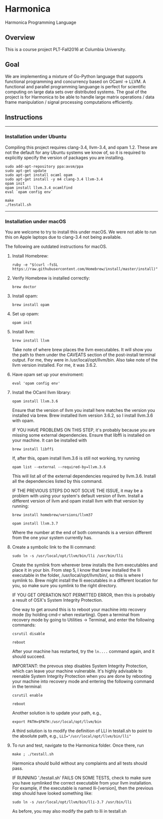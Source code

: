 # Harmonica
Harmonica Programming Language

## Overview 
This is a course project PLT-Fall2016 at Columbia University.

## Goal
We are implementing a mixture of Go-Python language that supports functional programming and concurrency based on OCaml -> LLVM. A functional and parallel programming languange is perfect for scientific computing on large data sets over distributed systems. The goal of the project is for Harmonica to be able to handle large matrix operations / data frame manipulation / signal processing computations efficiently.

## Instructions
------------------------------
### Installation under Ubuntu

Compiling this project requires clang-3.4, llvm-3.4, and opam 1.2. These are not the default for any Ubuntu systems we know of, so it is required to explicitly specify the version of packages you are installing.

```
sudo add-apt-repository ppa:avsm/ppa
sudo apt-get update
sudo apt-get install ocaml opam
sudo apt-get install -y m4 clang-3.4 llvm-3.4
opam init
opam install llvm.3.4 ocamlfind
eval `opam config env`

make
./testall.sh

```

------------------------------
### Installation under macOS

You are welcome to try to install this under macOS. We were not able to run this on Apple laptops due to clang-3.4 not being available.

The following are outdated instructions for macOS.

1. Install Homebrew:

   `ruby -e "$(curl -fsSL https://raw.githubusercontent.com/Homebrew/install/master/install)"`

2. Verify Homebrew is installed correctly:

   `brew doctor`

3. Install opam:

   `brew install opam`

4. Set up opam:

   `opam init`

5. Install llvm:

   `brew install llvm`

   Take note of where brew places the llvm executables. It will show
   you the path to them under the CAVEATS section of the post-install
   terminal output. For me, they were in /usr/local/opt/llvm/bin. Also
   take note of the llvm version installed. For me, it was 3.6.2.

6. Have opam set up your enviroment:

   `eval 'opam config env'`

7. Install the OCaml llvm library:

   `opam install llvm.3.6`

   Ensure that the version of llvm you install here matches the
   version you installed via brew. Brew installed llvm version 3.6.2,
   so I install llvm.3.6 with opam.

   IF YOU HAVE PROBLEMS ON THIS STEP, it's probably because you are
   missing some external dependencies. Ensure that libffi is installed
   on your machine. It can be installed with

   `brew install libffi`

   If, after this, opam install llvm.3.6 is still not working, try
   running

   `opam list --external --required-by=llvm.3.6`

   This will list all of the external dependencies required by
   llvm.3.6. Install all the dependencies listed by this command.

   IF THE PREVIOUS STEPS DO NOT SOLVE THE ISSUE, it may be a problem
   with using your system's default version of llvm. Install a
   different version of llvm and opam install llvm with that version
   by running:
   
   `brew install homebrew/versions/llvm37`
   
   `opam install llvm.3.7`
   
   Where the number at the end of both commands is a version different 
   from the one your system currently has.

8. Create a symbolic link to the lli command:

   `sudo ln -s /usr/local/opt/llvm/bin/lli /usr/bin/lli`

   Create the symlink from wherever brew installs the llvm executables
   and place it in your bin. From step 5, I know that brew installed
   the lli executable in the folder, /usr/local/opt/llvm/bin/, so this
   is where I symlink to. Brew might install the lli executables in a
   different location for you, so make sure you symlink to the right
   directory.

   IF YOU GET OPERATION NOT PERMITTED ERROR, then this is probably a
   result of OSX's System Integrity Protection. 

   One way to get around this is to reboot your machine into recovery
   mode (by holding cmd-r when restarting). Open a terminal from
   recovery mode by going to Utilities -> Terminal, and enter the
   following commands:
   
   `csrutil disable`
   
   `reboot`
   
   After your machine has restarted, try the `ln....` command again,
   and it should succeed.

   IMPORTANT: the prevous step disables System Integrity Protection,
   which can leave your machine vulnerable. It's highly advisable to
   reenable System Integrity Protection when you are done by 
   rebooting your machine into recovery mode and entering the following
   command in the terminal:
   
   `csrutil enable`
   
   `reboot`
   
   Another solution is to update your path, e.g.,
   
   `export PATH=$PATH:/usr/local/opt/llvm/bin`
   
   A third solution is to modify the definition of LLI in testall.sh to
   point to the absolute path, e.g., `LLI="/usr/local/opt/llvm/bin/lli"`

9. To run and test, navigate to the Harmonica folder. Once there, run

   `make ; ./testall.sh`

   Harmonica should build without any complaints and all tests should
   pass.

   IF RUNNING './testall.sh' FAILS ON SOME TESTS, check to make sure you
   have symlinked the correct executable from your llvm installation.
   For example, if the executable is named lli-[version], then the 
   previous step should have looked something like:

   `sudo ln -s /usr/local/opt/llvm/bin/lli-3.7 /usr/bin/lli   `

   As before, you may also modify the path to lli in testall.sh

